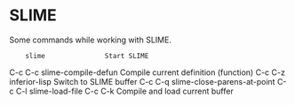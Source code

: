 SLIME
=====

Some commands while working with SLIME.

		slime				Start SLIME
C-c C-c		slime-compile-defun		Compile current definition (function)
C-c C-z		inferior-lisp			Switch to SLIME buffer
C-c C-q		slime-close-parens-at-point
C-c C-l		slime-load-file
C-c C-k						Compile and load current buffer
